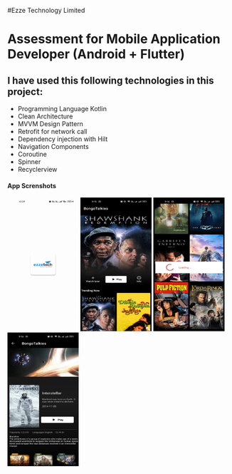 #Ezze Technology Limited
# Assessment for Mobile Application Developer (Android + Flutter)


## I have used this following technologies in this project:
* Programming Language Kotlin
* Clean Architecture
* MVVM Design Pattern
* Retrofit for network call
* Dependency injection with Hilt
* Navigation Components
* Coroutine
* Spinner   
* Recyclerview  




#### App Screnshots
[<img src="https://github.com/antorparvez/EzzeTechNativeAndroidTask/blob/master/screen/1%20spash.jpg" height=300 width=160>](https://github.com/antorparvez/EzzeTechNativeAndroidTask/blob/master/screen/1%20spash.jpg)
[<img src="https://github.com/antorparvez/BongoTalkies/blob/master/screenshots/homepage.jpeg"
height=300 width=160>](https://github.com/antorparvez/BongoTalkies/blob/master/screenshots/homepage.jpeg)
[<img src="https://github.com/antorparvez/BongoTalkies/blob/master/screenshots/pagination.jpeg" height=300 width=160>](https://github.com/antorparvez/BongoTalkies/blob/master/screenshots/pagination.jpeg)
[<img src="https://github.com/antorparvez/BongoTalkies/blob/master/screenshots/details.jpeg" height=300 width=160>](https://github.com/antorparvez/BongoTalkies/blob/master/screenshots/details.jpeg)

